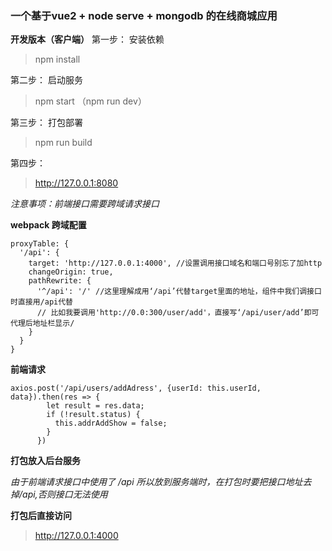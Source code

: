 ### 一个基于vue2 + node serve + mongodb 的在线商城应用 ###
**开发版本（客户端）**
第一步： 安装依赖
> npm install

第二步： 启动服务
> npm start （npm  run dev）

第三步： 打包部署
> npm run build

第四步：
> http://127.0.0.1:8080

*注意事项：前端接口需要跨域请求接口*

**webpack 跨域配置**

    proxyTable: {
      '/api': {
        target: 'http://127.0.0.1:4000', //设置调用接口域名和端口号别忘了加http
        changeOrigin: true,
        pathRewrite: {
          '^/api': '/' //这里理解成用‘/api’代替target里面的地址，组件中我们调接口时直接用/api代替
          // 比如我要调用'http://0.0:300/user/add'，直接写‘/api/user/add’即可 代理后地址栏显示/
        }
      }
    }
    
**前端请求**

    axios.post('/api/users/addAdress', {userId: this.userId, data}).then(res => {
            let result = res.data;
            if (!result.status) {
              this.addrAddShow = false;
            }
          })
  
**打包放入后台服务**

*由于前端请求接口中使用了 /api 所以放到服务端时，在打包时要把接口地址去掉/api,否则接口无法使用*

**打包后直接访问**

>http://127.0.0.1:4000